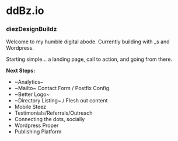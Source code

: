 # ddBz.io
### diezDesignBuildz

Welcome to my humble digital abode. Currently building with _s and Wordpress. 

Starting simple... a landing page, call to action, and going from there.

**Next Steps:**
  * ~Analytics~
  * ~Mailto~ Contact Form / Postfix Config
  * ~Better Logo~
  * ~Directory Listing~ / Flesh out content
  * Mobile Steez
  * Testimonials/Referrals/Outreach
  * Connecting the dots, socially
  * Wordpress Proper
  * Publishing Platform
